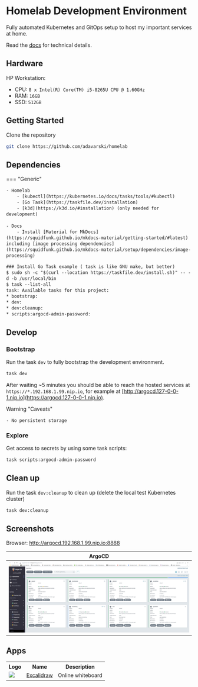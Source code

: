 # Homelab Development Environment

Fully automated Kubernetes and GitOps setup to host my important services at home.

Read the [docs](https://adavarski.github.io/homelab) for technical details.

## Hardware

HP Workstation:
- CPU: `8 x Intel(R) Core(TM) i5-8265U CPU @ 1.60GHz`
- RAM: `16GB`
- SSD: `512GB`

## Getting Started

Clone the repository

```sh
git clone https://github.com/adavarski/homelab
```

## Dependencies

=== "Generic"

    - Homelab
        - [kubectl](https://kubernetes.io/docs/tasks/tools/#kubectl)
        - [Go Task](https://taskfile.dev/installation)
        - [k3d](https://k3d.io/#installation) (only needed for development)

    - Docs
        - Install [Material for MkDocs](https://squidfunk.github.io/mkdocs-material/getting-started/#latest) including [image processing dependencies](https://squidfunk.github.io/mkdocs-material/setup/dependencies/image-processing)

```
### Install Go Task example ( task is like GNU make, but better)
$ sudo sh -c "$(curl --location https://taskfile.dev/install.sh)" -- -d -b /usr/local/bin
$ task --list-all
task: Available tasks for this project:
* bootstrap:                           
* dev:                                 
* dev:cleanup:                         
* scripts:argocd-admin-password: 
```

## Develop

### Bootstrap

Run the task `dev` to fully bootstrap the development environment.

```bash
task dev
```

After waiting ~5 minutes you should be able to reach the hosted services at `https://*.192.168.1.99.nip.io`, for example at [http://argocd.127-0-0-1.nip.io](https://argocd.127-0-0-1.nip.io).

Warning "Caveats"

    - No persistent storage

### Explore

Get access to secrets by using some task scripts:

```bash
task scripts:argocd-admin-password
```

## Clean up

Run the task `dev:cleanup` to clean up (delete the local test Kubernetes cluster)

```bash
task dev:cleanup
```

## Screenshots

Browser: http://argocd.192.168.1.99.nip.io:8888

| ArgoCD |
| :--: |
| ![ArgoCD dashboard screenshot](docs/images/homelab-argocd.png) |


## Apps

<table>
    <tr>
        <th>Logo</th> <th>Name</th> <th>Description</th>
    </tr>
    <tr>
        <td><img src="https://docs.excalidraw.com/img/logo.svg" width="48">
        <td><a href="https://docs.excalidraw.com">Excalidraw</a></td>
        <td>Online whiteboard</td>
    </tr>
</table>
